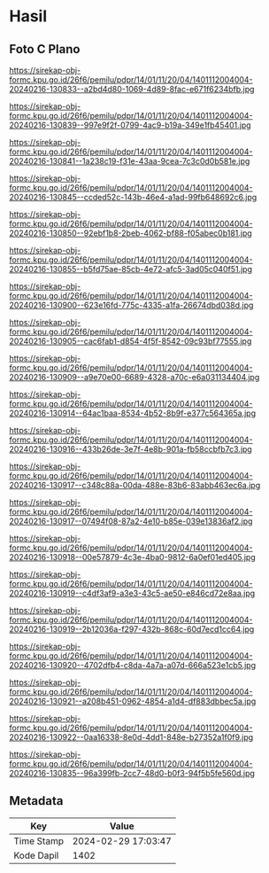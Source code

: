 # Hasil

## Foto C Plano

https://sirekap-obj-formc.kpu.go.id/26f6/pemilu/pdpr/14/01/11/20/04/1401112004004-20240216-130833--a2bd4d80-1069-4d89-8fac-e671f6234bfb.jpg

https://sirekap-obj-formc.kpu.go.id/26f6/pemilu/pdpr/14/01/11/20/04/1401112004004-20240216-130839--997e9f2f-0799-4ac9-b19a-349e1fb45401.jpg

https://sirekap-obj-formc.kpu.go.id/26f6/pemilu/pdpr/14/01/11/20/04/1401112004004-20240216-130841--1a238c19-f31e-43aa-9cea-7c3c0d0b581e.jpg

https://sirekap-obj-formc.kpu.go.id/26f6/pemilu/pdpr/14/01/11/20/04/1401112004004-20240216-130845--ccded52c-143b-46e4-a1ad-99fb648692c6.jpg

https://sirekap-obj-formc.kpu.go.id/26f6/pemilu/pdpr/14/01/11/20/04/1401112004004-20240216-130850--92ebf1b8-2beb-4062-bf88-f05abec0b181.jpg

https://sirekap-obj-formc.kpu.go.id/26f6/pemilu/pdpr/14/01/11/20/04/1401112004004-20240216-130855--b5fd75ae-85cb-4e72-afc5-3ad05c040f51.jpg

https://sirekap-obj-formc.kpu.go.id/26f6/pemilu/pdpr/14/01/11/20/04/1401112004004-20240216-130900--623e16fd-775c-4335-a1fa-26674dbd038d.jpg

https://sirekap-obj-formc.kpu.go.id/26f6/pemilu/pdpr/14/01/11/20/04/1401112004004-20240216-130905--cac6fab1-d854-4f5f-8542-09c93bf77555.jpg

https://sirekap-obj-formc.kpu.go.id/26f6/pemilu/pdpr/14/01/11/20/04/1401112004004-20240216-130909--a9e70e00-6689-4328-a70c-e6a031134404.jpg

https://sirekap-obj-formc.kpu.go.id/26f6/pemilu/pdpr/14/01/11/20/04/1401112004004-20240216-130914--64ac1baa-8534-4b52-8b9f-e377c564365a.jpg

https://sirekap-obj-formc.kpu.go.id/26f6/pemilu/pdpr/14/01/11/20/04/1401112004004-20240216-130916--433b26de-3e7f-4e8b-901a-fb58ccbfb7c3.jpg

https://sirekap-obj-formc.kpu.go.id/26f6/pemilu/pdpr/14/01/11/20/04/1401112004004-20240216-130917--c348c88a-00da-488e-83b6-83abb463ec6a.jpg

https://sirekap-obj-formc.kpu.go.id/26f6/pemilu/pdpr/14/01/11/20/04/1401112004004-20240216-130917--07494f08-87a2-4e10-b85e-039e13836af2.jpg

https://sirekap-obj-formc.kpu.go.id/26f6/pemilu/pdpr/14/01/11/20/04/1401112004004-20240216-130918--00e57879-4c3e-4ba0-9812-6a0ef01ed405.jpg

https://sirekap-obj-formc.kpu.go.id/26f6/pemilu/pdpr/14/01/11/20/04/1401112004004-20240216-130919--c4df3af9-a3e3-43c5-ae50-e846cd72e8aa.jpg

https://sirekap-obj-formc.kpu.go.id/26f6/pemilu/pdpr/14/01/11/20/04/1401112004004-20240216-130919--2b12036a-f297-432b-868c-60d7ecd1cc64.jpg

https://sirekap-obj-formc.kpu.go.id/26f6/pemilu/pdpr/14/01/11/20/04/1401112004004-20240216-130920--4702dfb4-c8da-4a7a-a07d-666a523e1cb5.jpg

https://sirekap-obj-formc.kpu.go.id/26f6/pemilu/pdpr/14/01/11/20/04/1401112004004-20240216-130921--a208b451-0962-4854-a1d4-df883dbbec5a.jpg

https://sirekap-obj-formc.kpu.go.id/26f6/pemilu/pdpr/14/01/11/20/04/1401112004004-20240216-130922--0aa16338-8e0d-4dd1-848e-b27352a1f0f9.jpg

https://sirekap-obj-formc.kpu.go.id/26f6/pemilu/pdpr/14/01/11/20/04/1401112004004-20240216-130835--96a399fb-2cc7-48d0-b0f3-94f5b5fe560d.jpg


## Metadata

| Key        | Value               |
| ---------- | ------------------- |
| Time Stamp | 2024-02-29 17:03:47 |
| Kode Dapil | 1402                |



